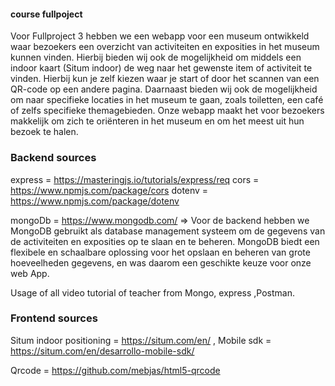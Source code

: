 

#### course fullpoject

Voor Fullproject 3 hebben we een webapp voor een museum ontwikkeld waar bezoekers een overzicht van activiteiten en exposities in het museum kunnen vinden. Hierbij bieden wij ook de mogelijkheid om middels een indoor kaart (Situm indoor) de weg naar het gewenste item of activiteit te vinden. Hierbij kun je zelf kiezen waar je start of door het scannen van een QR-code op een andere pagina. Daarnaast bieden wij ook de mogelijkheid om naar specifieke locaties in het museum te gaan, zoals toiletten, een café of zelfs specifieke themagebieden. Onze webapp maakt het voor bezoekers makkelijk om zich te oriënteren in het museum en om het meest uit hun bezoek te halen.

### Backend sources

express = https://masteringjs.io/tutorials/express/req
cors = https://www.npmjs.com/package/cors
dotenv = https://www.npmjs.com/package/dotenv

mongoDb = https://www.mongodb.com/ => Voor de backend hebben we MongoDB gebruikt als database management systeem om de gegevens van de activiteiten en exposities op te slaan en te beheren. MongoDB biedt een flexibele en schaalbare oplossing voor het opslaan en beheren van grote hoeveelheden gegevens, en was daarom een geschikte keuze voor onze web App.

Usage of all video tutorial of teacher from Mongo, express ,Postman.

### Frontend sources

Situm indoor positioning = https://situm.com/en/ , Mobile sdk = https://situm.com/en/desarrollo-mobile-sdk/

Qrcode = https://github.com/mebjas/html5-qrcode
